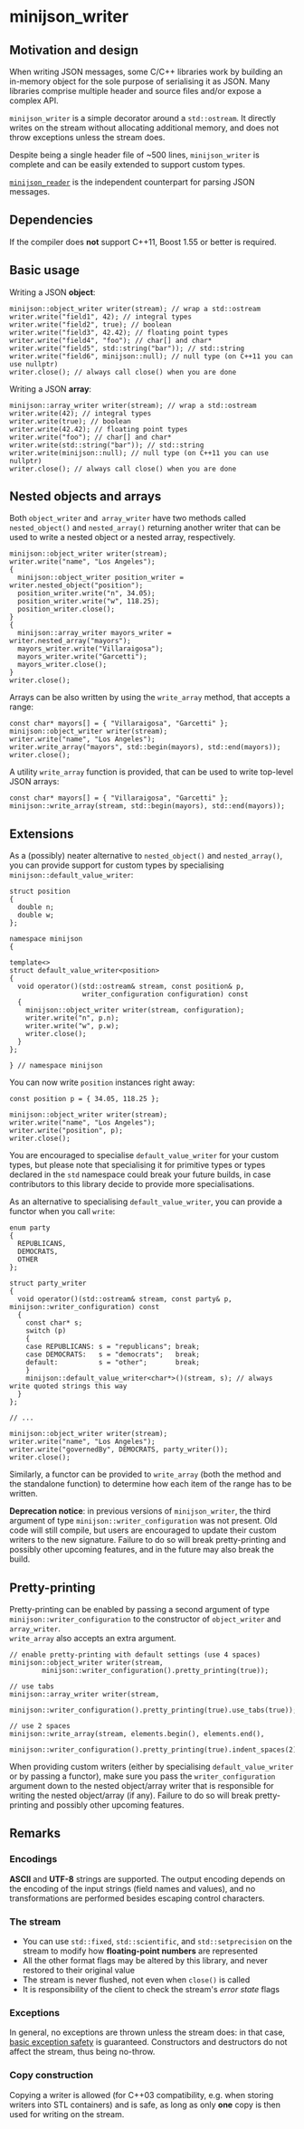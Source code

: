 # minijson_writer

## Motivation and design

When writing JSON messages, some C/C++ libraries work by building an in-memory object for the sole purpose of serialising it as JSON. Many libraries comprise multiple header and source files and/or expose a complex API.

`minijson_writer` is a simple decorator around a `std::ostream`. It directly writes on the stream without allocating additional memory, and does not throw exceptions unless the stream does.

Despite being a single header file of ~500 lines, `minijson_writer` is complete and can be easily extended to support custom types.

[`minijson_reader`](https://github.com/giacomodrago/minijson_reader) is the independent counterpart for parsing JSON messages.

## Dependencies

If the compiler does **not** support C++11, Boost 1.55 or better is required.

## Basic usage

Writing a JSON **object**:

```
minijson::object_writer writer(stream); // wrap a std::ostream
writer.write("field1", 42); // integral types
writer.write("field2", true); // boolean
writer.write("field3", 42.42); // floating point types
writer.write("field4", "foo"); // char[] and char*
writer.write("field5", std::string("bar")); // std::string
writer.write("field6", minijson::null); // null type (on C++11 you can use nullptr)
writer.close(); // always call close() when you are done
```

Writing a JSON **array**:

```
minijson::array_writer writer(stream); // wrap a std::ostream
writer.write(42); // integral types
writer.write(true); // boolean
writer.write(42.42); // floating point types
writer.write("foo"); // char[] and char*
writer.write(std::string("bar")); // std::string
writer.write(minijson::null); // null type (on C++11 you can use nullptr)
writer.close(); // always call close() when you are done
```

## Nested objects and arrays

Both `object_writer` and` array_writer` have two methods called `nested_object()` and `nested_array()` returning another writer that can be used to write a nested object or a nested array, respectively.

```
minijson::object_writer writer(stream);
writer.write("name", "Los Angeles");
{
  minijson::object_writer position_writer = writer.nested_object("position");
  position_writer.write("n", 34.05);
  position_writer.write("w", 118.25);
  position_writer.close();
}
{
  minijson::array_writer mayors_writer = writer.nested_array("mayors");
  mayors_writer.write("Villaraigosa");
  mayors_writer.write("Garcetti");
  mayors_writer.close();
}
writer.close();
```

Arrays can be also written by using the `write_array` method, that accepts a range:

```
const char* mayors[] = { "Villaraigosa", "Garcetti" };
minijson::object_writer writer(stream);
writer.write("name", "Los Angeles");
writer.write_array("mayors", std::begin(mayors), std::end(mayors));
writer.close();
```

A utility `write_array` function is provided, that can be used to write top-level JSON arrays:

```
const char* mayors[] = { "Villaraigosa", "Garcetti" };
minijson::write_array(stream, std::begin(mayors), std::end(mayors));
```

## Extensions

As a (possibly) neater alternative to `nested_object()` and `nested_array()`, you can provide support for custom types by specialising `minijson::default_value_writer`:

```
struct position
{
  double n;
  double w;
};

namespace minijson
{

template<>
struct default_value_writer<position>
{
  void operator()(std::ostream& stream, const position& p,
                  writer_configuration configuration) const
  {
    minijson::object_writer writer(stream, configuration);
    writer.write("n", p.n);
    writer.write("w", p.w);
    writer.close();
  }
};

} // namespace minijson
```

You can now write `position` instances right away:

```
const position p = { 34.05, 118.25 };

minijson::object_writer writer(stream);
writer.write("name", "Los Angeles");
writer.write("position", p);
writer.close();
```

You are encouraged to specialise `default_value_writer` for your custom types, but please note that specialising it for primitive types or types declared in the `std` namespace could break your future builds, in case contributors to this library decide to provide more specialisations.

As an alternative to specialising `default_value_writer`, you can provide a functor when you call `write`:

```
enum party
{
  REPUBLICANS,
  DEMOCRATS,
  OTHER
};

struct party_writer
{
  void operator()(std::ostream& stream, const party& p, minijson::writer_configuration) const
  {
    const char* s;
    switch (p)
    {
    case REPUBLICANS: s = "republicans"; break;
    case DEMOCRATS:   s = "democrats";   break;
    default:          s = "other";       break;
    }
    minijson::default_value_writer<char*>()(stream, s); // always write quoted strings this way
  }
};

// ...

minijson::object_writer writer(stream);
writer.write("name", "Los Angeles");
writer.write("governedBy", DEMOCRATS, party_writer());
writer.close();
```

Similarly, a functor can be provided to `write_array` (both the method and the standalone function) to determine how each item of the range has to be written.

**Deprecation notice**: in previous versions of `minijson_writer`, the third argument of type `minijson::writer_configuration` was not present. Old code will still compile, but users are encouraged to update their custom writers to the new signature. Failure to do so will break pretty-printing and possibly other upcoming features, and in the future may also break the build.

## Pretty-printing

Pretty-printing can be enabled by passing a second argument of type `minijson::writer_configuration` to the constructor of `object_writer` and `array_writer`.  
`write_array` also accepts an extra argument.

```
// enable pretty-printing with default settings (use 4 spaces)
minijson::object_writer writer(stream,
        minijson::writer_configuration().pretty_printing(true));

// use tabs
minijson::array_writer writer(stream,
        minijson::writer_configuration().pretty_printing(true).use_tabs(true));

// use 2 spaces
minijson::write_array(stream, elements.begin(), elements.end(),
        minijson::writer_configuration().pretty_printing(true).indent_spaces(2));
```

When providing custom writers (either by specialising `default_value_writer` or by passing a functor), make sure you pass the `writer_configuration` argument down to the nested object/array writer that is responsible for writing the nested object/array (if any). Failure to do so will break pretty-printing and possibly other upcoming features.

## Remarks

### Encodings

**ASCII** and **UTF-8** strings are supported. The output encoding depends on the encoding of the input strings (field names and values), and no transformations are performed besides escaping control characters.

### The stream

- You can use `std::fixed`, `std::scientific`, and `std::setprecision` on the stream to modify how **floating-point numbers** are represented
- All the other format flags may be altered by this library, and never restored to their original value
- The stream is never flushed, not even when `close()` is called
- It is responsibility of the client to check the stream's *error state* flags

### Exceptions

In general, no exceptions are thrown unless the stream does: in that case, [basic exception safety](http://en.wikipedia.org/wiki/Exception_safety) is guaranteed. Constructors and destructors do not affect the stream, thus being no-throw.

### Copy construction

Copying a writer is allowed (for C++03 compatibility, e.g. when storing writers into STL containers) and is safe, as long as only **one** copy is then used for writing on the stream.
